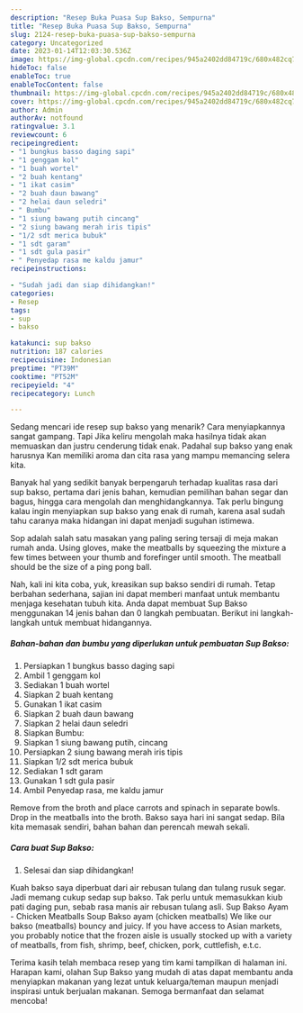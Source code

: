 ```yaml
---
description: "Resep Buka Puasa Sup Bakso, Sempurna"
title: "Resep Buka Puasa Sup Bakso, Sempurna"
slug: 2124-resep-buka-puasa-sup-bakso-sempurna
category: Uncategorized
date: 2023-01-14T12:03:30.536Z
image: https://img-global.cpcdn.com/recipes/945a2402dd84719c/680x482cq70/sup-bakso-foto-resep-utama.jpg
hideToc: false
enableToc: true
enableTocContent: false
thumbnail: https://img-global.cpcdn.com/recipes/945a2402dd84719c/680x482cq70/sup-bakso-foto-resep-utama.jpg
cover: https://img-global.cpcdn.com/recipes/945a2402dd84719c/680x482cq70/sup-bakso-foto-resep-utama.jpg
author: Admin
authorAv: notfound
ratingvalue: 3.1
reviewcount: 6
recipeingredient:
- "1 bungkus basso daging sapi"
- "1 genggam kol"
- "1 buah wortel"
- "2 buah kentang"
- "1 ikat casim"
- "2 buah daun bawang"
- "2 helai daun seledri"
- " Bumbu"
- "1 siung bawang putih cincang"
- "2 siung bawang merah iris tipis"
- "1/2 sdt merica bubuk"
- "1 sdt garam"
- "1 sdt gula pasir"
- " Penyedap rasa me kaldu jamur"
recipeinstructions:

- "Sudah jadi dan siap dihidangkan!"
categories:
- Resep
tags:
- sup
- bakso

katakunci: sup bakso 
nutrition: 187 calories
recipecuisine: Indonesian
preptime: "PT39M"
cooktime: "PT52M"
recipeyield: "4"
recipecategory: Lunch

---
```



Sedang mencari ide resep sup bakso yang menarik? Cara menyiapkannya sangat gampang. Tapi Jika keliru mengolah maka hasilnya tidak akan memuaskan dan justru cenderung tidak enak. Padahal sup bakso yang enak harusnya Kan memiliki aroma dan cita rasa yang mampu memancing selera kita.


Banyak hal yang sedikit banyak berpengaruh terhadap kualitas rasa dari sup bakso, pertama dari jenis bahan, kemudian pemilihan bahan segar dan bagus, hingga cara mengolah dan menghidangkannya. Tak perlu bingung kalau ingin menyiapkan sup bakso yang enak di rumah, karena asal sudah tahu caranya maka hidangan ini dapat menjadi suguhan istimewa.

Sop adalah salah satu masakan yang paling sering tersaji di meja makan rumah anda. Using gloves, make the meatballs by squeezing the mixture a few times between your thumb and forefinger until smooth. The meatball should be the size of a ping pong ball.


Nah, kali ini kita coba, yuk, kreasikan sup bakso sendiri di rumah. Tetap berbahan sederhana, sajian ini dapat memberi manfaat untuk membantu menjaga kesehatan tubuh kita. Anda dapat membuat Sup Bakso menggunakan 14 jenis bahan dan 0 langkah pembuatan. Berikut ini langkah-langkah untuk membuat hidangannya.

<!--inarticleads1-->

##### Bahan-bahan dan bumbu yang diperlukan untuk pembuatan Sup Bakso:

1. Persiapkan 1 bungkus basso daging sapi
1. Ambil 1 genggam kol
1. Sediakan 1 buah wortel
1. Siapkan 2 buah kentang
1. Gunakan 1 ikat casim
1. Siapkan 2 buah daun bawang
1. Siapkan 2 helai daun seledri
1. Siapkan  Bumbu:
1. Siapkan 1 siung bawang putih, cincang
1. Persiapkan 2 siung bawang merah iris tipis
1. Siapkan 1/2 sdt merica bubuk
1. Sediakan 1 sdt garam
1. Gunakan 1 sdt gula pasir
1. Ambil  Penyedap rasa, me kaldu jamur


Remove from the broth and place carrots and spinach in separate bowls. Drop in the meatballs into the broth. Bakso saya hari ini sangat sedap. Bila kita memasak sendiri, bahan bahan dan perencah mewah sekali. 

<!--inarticleads2-->

##### Cara buat Sup Bakso:


1. Selesai dan siap dihidangkan!

Kuah bakso saya diperbuat dari air rebusan tulang dan tulang rusuk segar. Jadi memang cukup sedap sup bakso. Tak perlu untuk memasukkan kiub pati daging pun, sebab rasa manis air rebusan tulang asli. Sup Bakso Ayam - Chicken Meatballs Soup Bakso ayam (chicken meatballs) We like our bakso (meatballs) bouncy and juicy. If you have access to Asian markets, you probably notice that the frozen aisle is usually stocked up with a variety of meatballs, from fish, shrimp, beef, chicken, pork, cuttlefish, e.t.c. 

Terima kasih telah membaca resep yang tim kami tampilkan di halaman ini. Harapan kami, olahan Sup Bakso yang mudah di atas dapat membantu anda menyiapkan makanan yang lezat untuk keluarga/teman maupun menjadi inspirasi untuk berjualan makanan. Semoga bermanfaat dan selamat mencoba!
